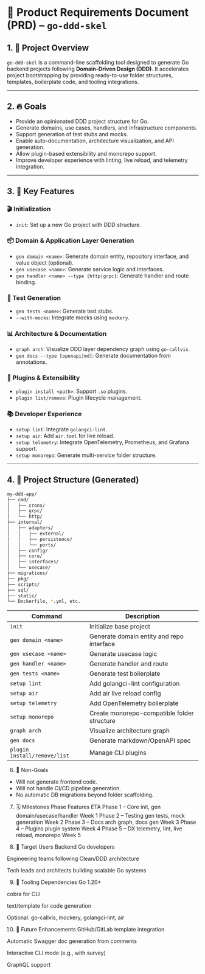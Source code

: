# 🧾 Product Requirements Document (PRD) – `go-ddd-skel`

## 1. 🎯 Project Overview

`go-ddd-skel` is a command-line scaffolding tool designed to generate Go backend projects following **Domain-Driven Design (DDD)**. It accelerates project bootstrapping by providing ready-to-use folder structures, templates, boilerplate code, and tooling integrations.

---

## 2. 🔥 Goals

- Provide an opinionated DDD project structure for Go.
- Generate domains, use cases, handlers, and infrastructure components.
- Support generation of test stubs and mocks.
- Enable auto-documentation, architecture visualization, and API generation.
- Allow plugin-based extensibility and monorepo support.
- Improve developer experience with linting, live reload, and telemetry integration.

---

## 3. 🧱 Key Features

### 🎬 Initialization

- `init`: Set up a new Go project with DDD structure.

### 📦 Domain & Application Layer Generation

- `gen domain <name>`: Generate domain entity, repository interface, and value object (optional).
- `gen usecase <name>`: Generate service logic and interfaces.
- `gen handler <name> --type [http|grpc]`: Generate handler and route binding.

### 🧪 Test Generation

- `gen tests <name>`: Generate test stubs.
- `--with-mocks`: Integrate mocks using `mockery`.

### 📊 Architecture & Documentation

- `graph arch`: Visualize DDD layer dependency graph using `go-callvis`.
- `gen docs --type [openapi|md]`: Generate documentation from annotations.

### 🧩 Plugins & Extensibility

- `plugin install <path>`: Support `.so` plugins.
- `plugin list/remove`: Plugin lifecycle management.

### 📚 Developer Experience

- `setup lint`: Integrate `golangci-lint`.
- `setup air`: Add `air.toml` for live reload.
- `setup telemetry`: Integrate OpenTelemetry, Prometheus, and Grafana support.
- `setup monorepo`: Generate multi-service folder structure.

---

## 4. 🔧 Project Structure (Generated)

```bash
my-ddd-app/
├── cmd/
│   ├── crons/
│   ├── grpc/
│   └── http/
├── internal/
│   ├── adapters/
│   │   ├── external/
│   │   ├── persistence/
│   │   └── ports/
│   ├── config/
│   ├── core/
│   ├── interfaces/
│   └── usecase/
├── migrations/
├── pkg/
├── scripts/
├── sql/
├── static/
└── Dockerfile, *.yml, etc.
```

| Command                      | Description                                 |
| ---------------------------- | ------------------------------------------- |
| `init`                       | Initialize base project                     |
| `gen domain <name>`          | Generate domain entity and repo interface   |
| `gen usecase <name>`         | Generate usecase logic                      |
| `gen handler <name>`         | Generate handler and route                  |
| `gen tests <name>`           | Generate test boilerplate                   |
| `setup lint`                 | Add golangci-lint configuration             |
| `setup air`                  | Add air live reload config                  |
| `setup telemetry`            | Add OpenTelemetry boilerplate               |
| `setup monorepo`             | Create monorepo-compatible folder structure |
| `graph arch`                 | Visualize architecture graph                |
| `gen docs`                   | Generate markdown/OpenAPI spec              |
| `plugin install/remove/list` | Manage CLI plugins                          |

6. 📌 Non-Goals

- Will not generate frontend code.
- Will not handle CI/CD pipeline generation.
- No automatic DB migrations beyond folder scaffolding.

7. 🗓️ Milestones
   Phase Features ETA
   Phase 1 – Core init, gen domain/usecase/handler Week 1
   Phase 2 – Testing gen tests, mock generation Week 2
   Phase 3 – Docs arch graph, docs gen Week 3
   Phase 4 – Plugins plugin system Week 4
   Phase 5 – DX telemetry, lint, live reload, monorepo Week 5

8. 👥 Target Users
   Backend Go developers

Engineering teams following Clean/DDD architecture

Tech leads and architects building scalable Go systems

9. 🧪 Tooling Dependencies
   Go 1.20+

cobra for CLI

text/template for code generation

Optional: go-callvis, mockery, golangci-lint, air

10. 🔮 Future Enhancements
    GitHub/GitLab template integration

Automatic Swagger doc generation from comments

Interactive CLI mode (e.g., with survey)

GraphQL support
